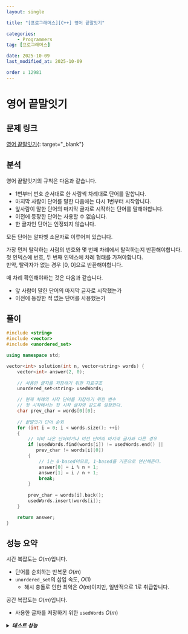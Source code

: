 ```yaml
---
layout: single

title: "[프로그래머스][C++] 영어 끝말잇기"

categories:
    - Programmers
tag: [프로그래머스]

date: 2025-10-09
last_modified_at: 2025-10-09

order : 12981
---
```


# 영어 끝말잇기

## 문제 링크

[영어 끝말잇기](https://school.programmers.co.kr/learn/courses/30/lessons/12981){: target="_blank"}

## 분석

영어 끝말잇기의 규칙은 다음과 같습니다.

- 1번부터 번호 순서대로 한 사람씩 차례대로 단어를 말합니다.
- 마지막 사람이 단어를 말한 다음에는 다시 1번부터 시작합니다.
- 앞사람이 말한 단어의 마지막 글자로 시작하는 단어를 말해야합니다.
- 이전에 등장한 단어는 사용할 수 없습니다.
- 한 글자인 단어는 인정되지 않습니다.

모든 단어는 알파벳 소문자로 이루어져 있습니다.

가장 먼저 탈락하는 사람의 번호와 몇 번째 차례에서 탈락하는지 반환해야합니다.  
첫 인덱스에 번호, 두 번째 인덱스에 차례 형태를 가져야합니다.  
만약, 탈락자가 없는 경우 [0, 0]으로 반환해야합니다.

매 차례 확인해야하는 것은 다음과 같습니다.

- 앞 사람이 말한 단어의 마지막 글자로 시작했는가
- 이전에 등장한 적 없는 단어를 사용했는가

## 풀이

```cpp
#include <string>
#include <vector>
#include <unordered_set>

using namespace std;

vector<int> solution(int n, vector<string> words) {
    vector<int> answer(2, 0);
    
    // 사용한 글자를 저장하기 위한 자료구조
    unordered_set<string> usedWords;

    // 현재 차례의 시작 단어를 저장하기 위한 변수
    // 첫 시작에서는 첫 시작 글자와 같도록 설정한다.
    char prev_char = words[0][0];
    
    // 끝말잇기 단어 순회
    for (int i = 0; i < words.size(); ++i)
    {
        // 이미 나온 단어이거나 이전 단어의 마지막 글자와 다른 경우
        if (usedWords.find(words[i]) != usedWords.end() ||
           prev_char != words[i][0])
        {
            // i는 0-based이므로, 1-based를 기준으로 연산해준다.
            answer[0] = i % n + 1;
            answer[1] = i / n + 1;
            break;
        }
        
        prev_char = words[i].back();
        usedWords.insert(words[i]);
    }

    return answer;
}
```

## 성능 요약

시간 복잡도는 $O(m)$입니다.

- 단어를 순회하는 반복문 $O(m)$
- `unordered_set`의 삽입 속도, $O(1)$
    + 해시 충돌로 인한 최악은 $O(m)$이지만, 일반적으로 1로 취급합니다.

공간 복잡도는 $O(m)$입니다.

- 사용한 글자를 저장하기 위한 `usedWords` $O(m)$

<details>
<summary><h5 style="display: inline;">테스트 성능</h5></summary>
<div markdown="1">

정확성 테스트

테스트 1 〉 통과 (0.01ms, 3.67MB)  
테스트 2 〉 통과 (0.02ms, 3.66MB)  
테스트 3 〉 통과 (0.01ms, 4.19MB)  
테스트 4 〉 통과 (0.02ms, 3.65MB)  
테스트 5 〉 통과 (0.02ms, 4.2MB)  
테스트 6 〉 통과 (0.01ms, 4.18MB)  
테스트 7 〉 통과 (0.02ms, 4.2MB)  
테스트 8 〉 통과 (0.01ms, 4.2MB)  
테스트 9 〉 통과 (0.02ms, 4.25MB)  
테스트 10 〉 통과 (0.02ms, 4.25MB)  
테스트 11 〉 통과 (0.02ms, 4.16MB)  
테스트 12 〉 통과 (0.02ms, 4.11MB)  
테스트 13 〉 통과 (0.02ms, 4.18MB)  
테스트 14 〉 통과 (0.01ms, 4.11MB)  
테스트 15 〉 통과 (0.02ms, 4.2MB)  
테스트 16 〉 통과 (0.01ms, 4.06MB)  
테스트 17 〉 통과 (0.01ms, 4.19MB)  
테스트 18 〉 통과 (0.02ms, 4.12MB)  
테스트 19 〉 통과 (0.01ms, 4.21MB)  
테스트 20 〉 통과 (0.03ms, 4.14MB)  

</div>
</details>